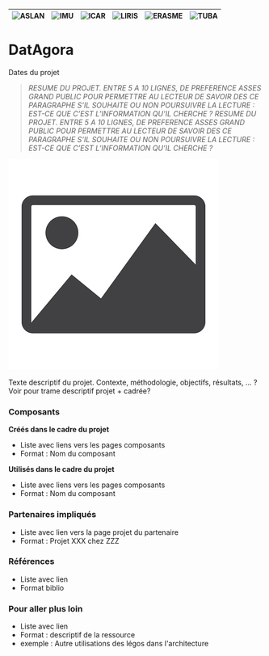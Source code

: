 |![ASLAN](/partners/Aslan100.png)|![IMU](/partners/LabexIMU_100.png)|![ICAR](/partners/ICAR_100.png)|![LIRIS](/partners/logo_liris_100.png)|![ERASME](/partners/Erasme_100.jpg)|![TUBA](/partners/Tuba_100.jpg)|
|---|---|---|---|---|---|

# DatAgora
Dates du projet

>*RESUME DU PROJET. ENTRE 5 A 10 LIGNES, DE PREFERENCE ASSES GRAND PUBLIC POUR PERMETTRE AU LECTEUR DE SAVOIR DES CE PARAGRAPHE S’IL SOUHAITE OU NON POURSUIVRE LA LECTURE : EST-CE QUE C’EST L’INFORMATION QU’IL CHERCHE ?  RESUME DU PROJET. ENTRE 5 A 10 LIGNES, DE PREFERENCE ASSES GRAND PUBLIC POUR PERMETTRE AU LECTEUR DE SAVOIR DES CE PARAGRAPHE S’IL SOUHAITE OU NON POURSUIVRE LA LECTURE : EST-CE QUE C’EST L’INFORMATION QU’IL CHERCHE ?*


![Nom image](image.jpg)



Texte descriptif du projet. Contexte, méthodologie, objectifs, résultats, …
? Voir pour trame descriptif projet + cadrée?



### Composants 
**Créés dans le cadre du projet**
- Liste avec liens vers les pages composants
- Format : Nom du composant
 
**Utilisés dans le cadre du projet**
- Liste avec liens vers les pages composants
- Format : Nom du composant

### Partenaires impliqués
- Liste avec lien vers  la page projet du partenaire
- Format : Projet XXX chez ZZZ
### Références
- Liste avec lien 
- Format biblio 
### Pour aller plus loin 
- Liste avec lien 
- Format : descriptif de la ressource
- exemple : Autre utilisations des légos dans l'architecture 


